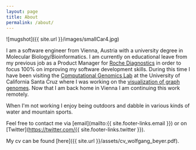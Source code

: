 ```yaml
---
layout: page
title: About
permalink: /about/
---
```


![mugshot]({{ site.url }}/images/smallCar4.jpg)

I am a software engineer from Vienna, Austria with a university degree in Molecular Biology/Bioinformatics. I am currently on educational leave from my previous job as a Product Manager for [Roche Diagnostics](http://www.roche.com/about/business/diagnostics.htm) in order to focus 100% on improving my software development skills. During this time I have been visiting the [Computational Genomics Lab](https://cgl.genomics.ucsc.edu/) at the University of California Santa Cruz where I was working on the [visualization of graph genomes](https://github.com/wolfib/sequenceTubeMap). Now that I am back home in Vienna I am continuing this work remotely.

When I'm not working I enjoy being outdoors and dabble in various kinds of water and mountain sports.

Feel free to contact me via [email](mailto:{{ site.footer-links.email }}) or on [Twitter](https://twitter.com/{{ site.footer-links.twitter }}).

My cv can be found [here]({{ site.url }}/assets/cv_wolfgang_beyer.pdf).
